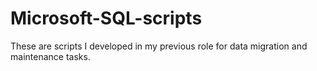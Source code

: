 # Microsoft-SQL-scripts
These are scripts I developed in my previous role for data migration and maintenance tasks.
